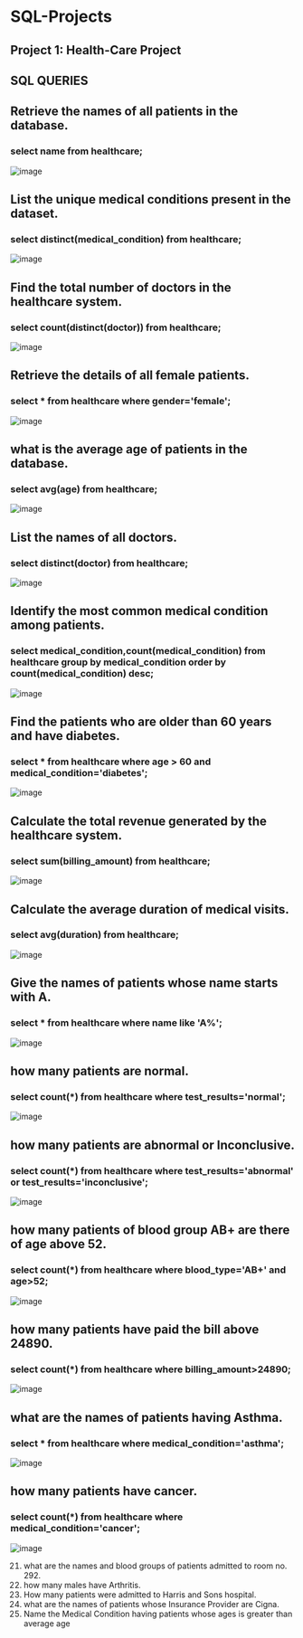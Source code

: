 # SQL-Projects

## Project 1: Health-Care Project

## SQL QUERIES

## Retrieve the names of all patients in the database.
### select name from healthcare;
 ![image](https://github.com/user-attachments/assets/cb48a44f-84ef-4f53-83f5-2c0074545bdc)

## List the unique medical conditions present in the dataset.
### select distinct(medical_condition) from healthcare;
 ![image](https://github.com/user-attachments/assets/5701a5e5-0ec3-4a29-81f0-2d2c0ec3c517)

## Find the total number of doctors in the healthcare system.
### select count(distinct(doctor)) from healthcare;


![image](https://github.com/user-attachments/assets/49cac0e7-7707-48f3-938b-5fd7cba2d08f)

## Retrieve the details of all female patients.
 ### select * from healthcare where gender='female';

![image](https://github.com/user-attachments/assets/6f4601f8-6310-41a6-9a7c-04da2d145fef)


## what is the average age of patients in the database.
### select avg(age) from healthcare;

![image](https://github.com/user-attachments/assets/6c46caee-53b0-42fe-a385-b000217175b4)


## List the names of all doctors.
   ### select distinct(doctor) from healthcare;

![image](https://github.com/user-attachments/assets/3b4f7467-47d3-4704-a797-4aa2a13f0a05)

## Identify the most common medical condition among patients.
### select medical_condition,count(medical_condition) from healthcare group by medical_condition order by count(medical_condition) desc;

![image](https://github.com/user-attachments/assets/ea3713ea-a531-4219-82c4-c9623725a449)

## Find the patients who are older than 60 years and have diabetes. 
### select * from healthcare where age > 60 and medical_condition='diabetes';

![image](https://github.com/user-attachments/assets/47da772d-a858-42d3-bee4-90fe87d52a27)

## Calculate the total revenue generated by the healthcare system.
### select sum(billing_amount) from healthcare; 

 ![image](https://github.com/user-attachments/assets/69a7342f-1af2-4a42-ac19-9cea2ce748af)

## Calculate the average duration of medical visits. 
### select avg(duration) from healthcare; 

![image](https://github.com/user-attachments/assets/b235384e-442b-458a-b608-a8200800f586)

## Give the names of patients whose name starts with A. 
### select * from healthcare where name like 'A%';

![image](https://github.com/user-attachments/assets/46b6ce60-3b06-4927-afc8-2a05dafcae97)


## how many patients are normal.
### select count(*)  from healthcare where test_results='normal'; 

![image](https://github.com/user-attachments/assets/dafc00f3-3613-4641-ba9a-8af041696d9b)
 
## how many patients are abnormal or Inconclusive.
### select count(*)  from healthcare where test_results='abnormal' or test_results='inconclusive'; 

![image](https://github.com/user-attachments/assets/80106f36-9dcd-4279-8dbb-20d90272e957)

## how many patients of blood group AB+ are there of age above 52. 
### select count(*)  from healthcare where blood_type='AB+' and age>52;

![image](https://github.com/user-attachments/assets/6b6ddc16-5d4e-49ad-b20f-afa36a57d28c)
## how many patients have paid the bill above 24890.
### select count(*)  from healthcare where billing_amount>24890;

![image](https://github.com/user-attachments/assets/38dbbb38-37f7-4a2a-a278-fc766052eb26)
 
## what are the names of patients having Asthma. 
### select *  from healthcare where medical_condition='asthma';

![image](https://github.com/user-attachments/assets/95e8d6a8-6d76-4d46-8a54-1057f5798bca)

## how many patients have cancer. 
### select count(*)  from healthcare where medical_condition='cancer';

![image](https://github.com/user-attachments/assets/0eec18aa-3ebd-4134-89b8-cf429c931aff)

21. what are the names and blood groups of 
patients admitted to room no. 292. 
22. how many males have Arthritis.
23. How many patients were admitted to Harris 
and Sons hospital. 
24. what are the names of patients whose 
Insurance Provider are Cigna. 
25. Name the Medical Condition having patients 
whose ages is greater than average age
